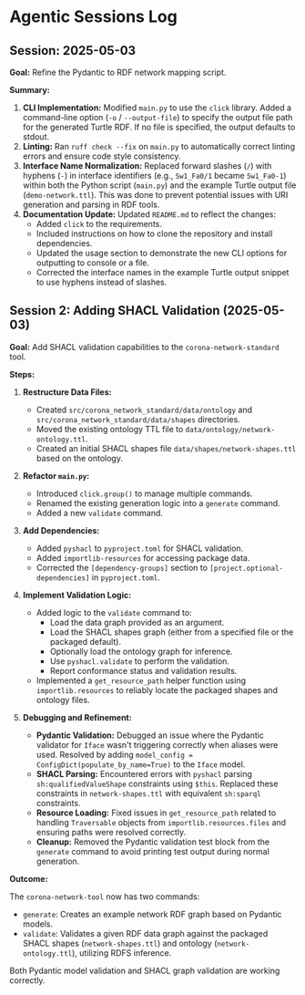 # Agentic Sessions Log

## Session: 2025-05-03

**Goal:** Refine the Pydantic to RDF network mapping script.

**Summary:**

1.  **CLI Implementation:** Modified `main.py` to use the `click` library. Added a command-line option (`-o` / `--output-file`) to specify the output file path for the generated Turtle RDF. If no file is specified, the output defaults to stdout.
2.  **Linting:** Ran `ruff check --fix` on `main.py` to automatically correct linting errors and ensure code style consistency.
3.  **Interface Name Normalization:** Replaced forward slashes (`/`) with hyphens (`-`) in interface identifiers (e.g., `Sw1_Fa0/1` became `Sw1_Fa0-1`) within both the Python script (`main.py`) and the example Turtle output file (`demo-network.ttl`). This was done to prevent potential issues with URI generation and parsing in RDF tools.
4.  **Documentation Update:** Updated `README.md` to reflect the changes:
    *   Added `click` to the requirements.
    *   Included instructions on how to clone the repository and install dependencies.
    *   Updated the usage section to demonstrate the new CLI options for outputting to console or a file.
    *   Corrected the interface names in the example Turtle output snippet to use hyphens instead of slashes.

## Session 2: Adding SHACL Validation (2025-05-03)

**Goal:** Add SHACL validation capabilities to the `corona-network-standard` tool.

**Steps:**

1.  **Restructure Data Files:**
    *   Created `src/corona_network_standard/data/ontology` and `src/corona_network_standard/data/shapes` directories.
    *   Moved the existing ontology TTL file to `data/ontology/network-ontology.ttl`.
    *   Created an initial SHACL shapes file `data/shapes/network-shapes.ttl` based on the ontology.

2.  **Refactor `main.py`:**
    *   Introduced `click.group()` to manage multiple commands.
    *   Renamed the existing generation logic into a `generate` command.
    *   Added a new `validate` command.

3.  **Add Dependencies:**
    *   Added `pyshacl` to `pyproject.toml` for SHACL validation.
    *   Added `importlib-resources` for accessing package data.
    *   Corrected the `[dependency-groups]` section to `[project.optional-dependencies]` in `pyproject.toml`.

4.  **Implement Validation Logic:**
    *   Added logic to the `validate` command to:
        *   Load the data graph provided as an argument.
        *   Load the SHACL shapes graph (either from a specified file or the packaged default).
        *   Optionally load the ontology graph for inference.
        *   Use `pyshacl.validate` to perform the validation.
        *   Report conformance status and validation results.
    *   Implemented a `get_resource_path` helper function using `importlib.resources` to reliably locate the packaged shapes and ontology files.

5.  **Debugging and Refinement:**
    *   **Pydantic Validation:** Debugged an issue where the Pydantic validator for `Iface` wasn't triggering correctly when aliases were used. Resolved by adding `model_config = ConfigDict(populate_by_name=True)` to the `Iface` model.
    *   **SHACL Parsing:** Encountered errors with `pyshacl` parsing `sh:qualifiedValueShape` constraints using `$this`. Replaced these constraints in `network-shapes.ttl` with equivalent `sh:sparql` constraints.
    *   **Resource Loading:** Fixed issues in `get_resource_path` related to handling `Traversable` objects from `importlib.resources.files` and ensuring paths were resolved correctly.
    *   **Cleanup:** Removed the Pydantic validation test block from the `generate` command to avoid printing test output during normal generation.

**Outcome:**

The `corona-network-tool` now has two commands:
*   `generate`: Creates an example network RDF graph based on Pydantic models.
*   `validate`: Validates a given RDF data graph against the packaged SHACL shapes (`network-shapes.ttl`) and ontology (`network-ontology.ttl`), utilizing RDFS inference.

Both Pydantic model validation and SHACL graph validation are working correctly.
